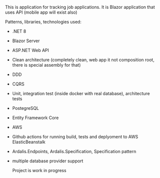 This is application for tracking job applications.
It is Blazor application that uses API (mobile app will exist also)

Patterns, libraries, technologies used:

- .NET 8
- Blazor Server
- ASP.NET Web API
- Clean architecture (completely clean, web app it not composition root, there is special assembly for that)
- DDD
- CQRS
- Unit, integration test (inside docker with real database), architecture tests
- PostegreSQL
- Entity Framework Core
- AWS
- Github actions for running build, tests and deplyoment to AWS ElasticBeanstalk
- Ardalis.Endpoints, Ardalis.Specification, Specification pattern
- multiple database provider support

  Project is work in progress
